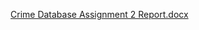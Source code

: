 [Crime Database Assignment 2 Report.docx](https://github.com/SaharMirza/CriminalRecordSystem/files/9208910/Crime.Database.Assignment.2.Report.docx)
